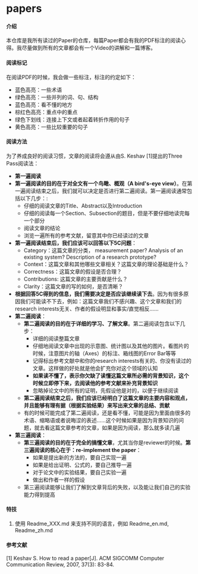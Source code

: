 # papers

#### 介绍
本仓库是我所有读过的Paper的仓库，每篇Paper都会有我的PDF标注的阅读心得。我尽量做到所有的文章都会有一个Video的讲解和一篇博客。



#### 阅读标记

在阅读PDF的时候，我会做一些标注，标注的约定如下：

- 蓝色高亮：一些术语
- 绿色高亮：一些并列的词、句、结构
- 蓝色高亮：看不懂的地方
- 棕红色高亮：重点中的重点
- 绿色下划线：连接上下文或者起着转折作用的句子
- 黄色高亮：一些比较重要的句子



#### 阅读方法

为了养成良好的阅读习惯，文章的阅读将会遵从由S. Keshav [1]提出的Three Pass阅读法：

-  **第一遍阅读**
  - **第一遍阅读的目的在于对全文有一个鸟瞰、概观（A bird's-eye view）**。在第一遍阅读结束之后，我们就可以决定是否进行第二遍阅读。第一遍阅读通常包括以下几步：:
    - 仔细的阅读文章的Title、Abstract以及Introduction
    - 仔细的阅读每一个Section、Subsection的题目，但是不要仔细地读完每一个部分
    - 阅读文章的结论
    - 浏览一遍所有的参考文献，留意其中你已经读过的文章
  - **第一遍阅读结束后，我们应该可以回答以下5C问题**：
    - Category：这篇文章的分类， measurement paper? Analysis of an existing system? Description of a research prototype?
    - Context：这篇文章和其他哪些文章相关？这篇文章的理论基础是什么？
    - Correctness：这篇文章的假设是否合理？
    - Contributions: 这篇文章的主要贡献是什么？
    - Clarity：这篇文章的写的如何，是否清晰？
  - **根据回答5C得到的信息，我们需要决定是否应该继续读下去**。因为有很多原因我们可能读不下去，例如：这篇文章我们不感兴趣、这个文章和我们的research interests无关、作者的假设明显和事实/直觉相反……
- **第二遍阅读**：
  - **第二遍阅读的目的在于详细的学习、了解文章**。第二遍阅读包含以下几步：
    - 详细的阅读整篇文章
    - 仔细地阅读文章中出现的示意图、统计图以及其他的图片。看图片的时候，注意图片的轴（Axes）的标注、箱线图的Error Bar等等
    - 记得标出参考文献中和你的research interests有关的、你没有读过的文章。这样做的好处就是他会扩充你对这个领域的认知
    - **如果读不懂了，表示你欠缺了读懂这篇文章所必需的背景知识，这个时候立即停下来，去阅读他的参考文献来补充背景知识**
    - 忽略掉论文中的所有的证明，先假设他是对的，以便于继续阅读
  - **第二遍阅读结束之后，我们应该已经明白了这篇文章的主要内容和观点，并且能够有理有据（根据实验结果）来写出来文章的总结、贡献**
  - 有的时候可能完成了第二遍阅读，还是看不懂，可能是因为里面由很多的术语、缩略语或者说晦涩的表述……这个时候如果是因为背景知识的问题，就去看这篇文章参考的文章，如果是因为阅读，那么就多读几遍
- **第三遍阅读**：
  - **第三遍阅读的目的在于完全的搞懂文章**，尤其当你是reviewer的时候。**第三遍阅读的核心在于：re-implement the paper**：
    - 如果是提出新的方法的，要自己实现一遍
    - 如果是给出证明、公式的，要自己推导一遍
    - 对于论文中的实验结果，要自己实验一遍
    - 做出和作者一样的假设
  - 第三遍阅读能够让我们了解到文章背后的失败，以及能让我们自己的实验能力得到提高




#### 特技

1.  使用 Readme\_XXX.md 来支持不同的语言，例如 Readme\_en.md, Readme\_zh.md





#### 参考文献

[1] Keshav S. How to read a paper[J]. ACM SIGCOMM Computer Communication Review, 2007, 37(3): 83-84.

